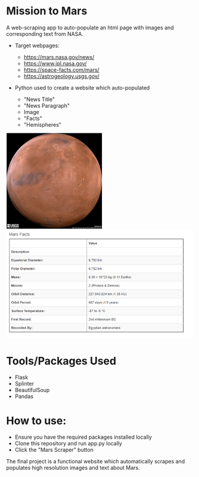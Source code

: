 # Mission to Mars

A web-scraping app to auto-populate an html page with images and corresponding text from NASA.

* Target webpages: 
    * https://mars.nasa.gov/news/
    * https://www.jpl.nasa.gov/
    * https://space-facts.com/mars/
    * https://astrogeology.usgs.gov/

* Python used to create a website which auto-populated
    * "News Title"
    * "News Paragraph"
    * Image
    * "Facts"
    * "Hemispheres"
    
    
![mars](./static/images/mars.png)
<br>
![table](./static/images/mars_facts.png)

# Tools/Packages Used
* Flask
* Splinter
* BeautifulSoup
* Pandas



# How to use: 
* Ensure you have the required packages installed locally
* Clone this repository and run app.py locally
* Click the "Mars Scraper" button

The final project is a functional website which automatically scrapes and populates high resolution images and text about Mars. 

